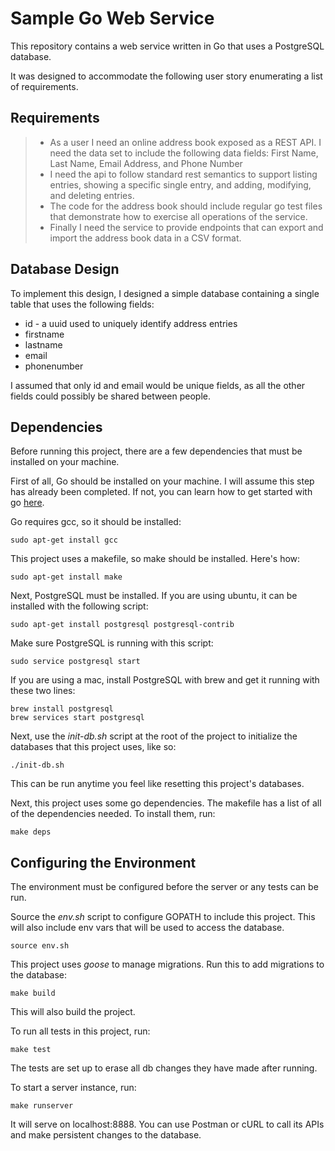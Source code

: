 # Sample Go Web Service

This repository contains a web service written in Go that uses a PostgreSQL database.

It was designed to accommodate the following user story enumerating a list of requirements.

## Requirements

> * As a user I need an online address book exposed as a REST API.  I need the data set to include the following data fields: 
First Name, Last Name, Email Address, and Phone Number
> * I need the api to follow standard rest semantics to support listing entries, showing a specific single entry, and adding, modifying, and deleting entries.  
> * The code for the address book should include regular go test files that demonstrate how to exercise all operations of the service.  
> * Finally I need the service to provide endpoints that can export and import the address book data in a CSV format. 

## Database Design

To implement this design, I designed a simple database containing a single table that uses the following fields:
* id - a uuid used to uniquely identify address entries
* firstname
* lastname
* email
* phonenumber

I assumed that only id and email would be unique fields, as all the other fields could possibly be shared between people.

## Dependencies

Before running this project, there are a few dependencies that must be installed on your machine.

First of all, Go should be installed on your machine. I will assume this step has already been completed. If not, you can learn how to get started with go [here](https://golang.org/doc/install).

Go requires gcc, so it should be installed:
```shell
sudo apt-get install gcc
```

This project uses a makefile, so make should be installed. Here's how:
```shell
sudo apt-get install make
```

Next, PostgreSQL must be installed. If you are using ubuntu, it can be installed with the following script:
```shell
sudo apt-get install postgresql postgresql-contrib
```

Make sure PostgreSQL is running with this script:
```shell
sudo service postgresql start
```

If you are using a mac, install PostgreSQL with brew and get it running with these two lines:
```shell
brew install postgresql
brew services start postgresql
```

Next, use the _init-db.sh_ script at the root of the project to initialize the databases that this project uses, like so:
```shell
./init-db.sh
```

This can be run anytime you feel like resetting this project's databases.

Next, this project uses some go dependencies. The makefile has a list of all of the dependencies needed. To install them, run:
```shell
make deps
```

## Configuring the Environment

The environment must be configured before the server or any tests can be run.

Source the _env.sh_ script to configure GOPATH to include this project. This will also include env vars that will be used to access the database.
```shell
source env.sh
```

This project uses _goose_ to manage migrations. Run this to add migrations to the database:
```shell
make build
```
This will also build the project.

To run all tests in this project, run:
```shell
make test
```
The tests are set up to erase all db changes they have made after running.

To start a server instance, run:
```shell
make runserver
```
It will serve on localhost:8888. You can use Postman or cURL to call its APIs and make persistent changes to the database.
